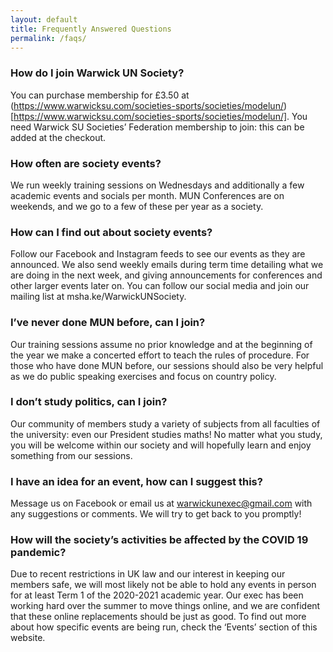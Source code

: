 ```yaml
---
layout: default
title: Frequently Answered Questions
permalink: /faqs/
---
```

### How do I join Warwick UN Society?

You can purchase membership for £3.50 at (https://www.warwicksu.com/societies-sports/societies/modelun/)[https://www.warwicksu.com/societies-sports/societies/modelun/]. You need Warwick SU Societies’ Federation membership to join: this can be added at the checkout.

### How often are society events?

We run weekly training sessions on Wednesdays and additionally a few academic events and socials per month. MUN Conferences are on weekends, and we go to a few of these per year as a society.

### How can I find out about society events?

Follow our Facebook and Instagram feeds to see our events as they are announced. We also send weekly emails during term time detailing what we are doing in the next week, and giving announcements for conferences and other larger events later on.
You can follow our social media and join our mailing list at msha.ke/WarwickUNSociety.

### I’ve never done MUN before, can I join?

Our training sessions assume no prior knowledge and at the beginning of the year we make a concerted effort to teach the rules of procedure. For those who have done MUN before, our sessions should also be very helpful as we do public speaking exercises and focus on country policy.                                                                                                                                                                 

### I don’t study politics, can I join?

Our community of members study a variety of subjects from all faculties of the university: even our President studies maths! No matter what you study, you will be welcome within our society and will hopefully learn and enjoy something from our sessions.

### I have an idea for an event, how can I suggest this?

Message us on Facebook or email us at warwickunexec@gmail.com with any suggestions or comments. We will try to get back to you promptly!

### How will the society’s activities be affected by the COVID 19 pandemic?

Due to recent restrictions in UK law and our interest in keeping our members safe, we will most likely not be able to hold any events in person for at least Term 1 of the 2020-2021 academic year. Our exec has been working hard over the summer to move things online, and we are confident that these online replacements should be just as good. To find out more about how specific events are being run, check the ‘Events’ section of this website.

